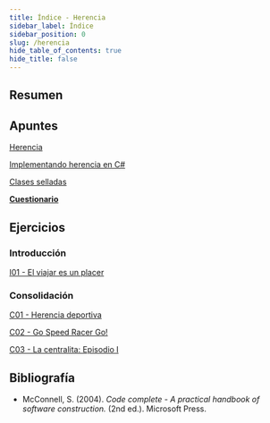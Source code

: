 ```yaml
---
title: Índice - Herencia
sidebar_label: Índice
sidebar_position: 0
slug: /herencia
hide_table_of_contents: true
hide_title: false
---
```


## Resumen

## Apuntes
[Herencia](./Apuntes/00-herencia.md)

[Implementando herencia en C#](./Apuntes/01-herencia-csharp.md)

[Clases selladas](./Apuntes/02-clases-selladas.md)

**[Cuestionario](./Apuntes/cuestionario.md)**

## Ejercicios
### Introducción
[I01 - El viajar es un placer](./Ejercicios/I01-el-viajar-es-un-placer.md)

### Consolidación
[C01 - Herencia deportiva](./Ejercicios/C01-herencia-deportiva.md)

[C02 - Go Speed Racer Go!](./Ejercicios/C02-go-speed-racer-go.md)

[C03 - La centralita: Episodio I](./Ejercicios/C03-la-centralita-episodio-I.md)

## Bibliografía
* McConnell, S. (2004). *Code complete - A practical handbook of software construction.* (2nd ed.). Microsoft Press.
